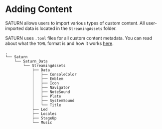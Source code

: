 # Adding Content

SATURN allows users to import various types of custom content. All user-imported data is located in the `StreamingAssets` folder.

SATURN uses `.toml` files for all custom content metadata. 
You can read about what the `TOML` format is and how it works [here](https://toml.io/en/).

```FILE TREE
.
└── Saturn
    └── Saturn_Data
        └── StreamingAssets
            ├── Data
            │   ├── ConsoleColor
            │   ├── Emblem
            │   ├── Icon
            │   ├── Navigator
            │   ├── NoteSound
            │   ├── Plate
            │   ├── SystemSound
            │   └── Title
            ├── Led
            ├── Locales
            ├── StageUp
            └── Music
```